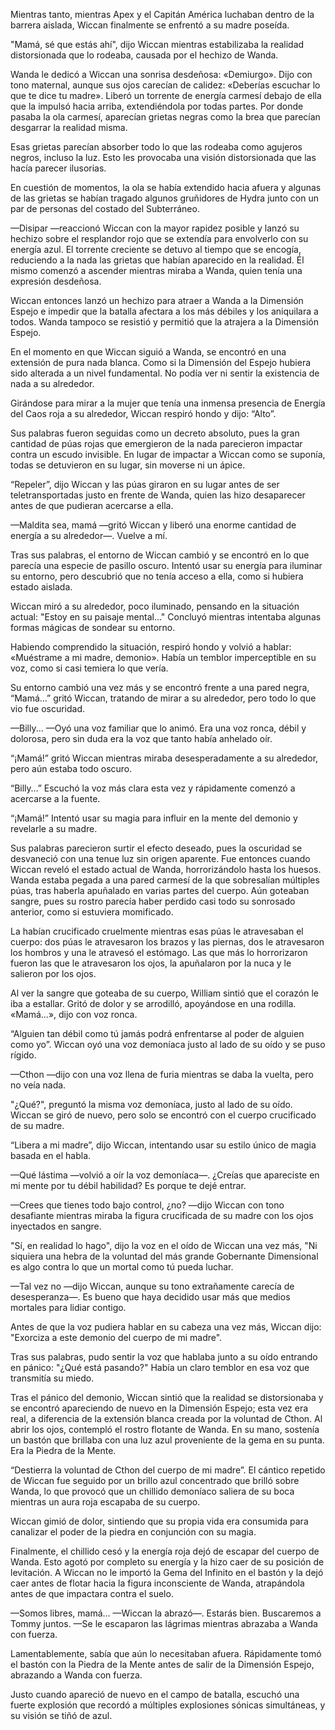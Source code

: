 
Mientras tanto, mientras Apex y el Capitán América luchaban dentro de la barrera aislada, Wiccan finalmente se enfrentó a su madre poseída.

"Mamá, sé que estás ahí", dijo Wiccan mientras estabilizaba la realidad distorsionada que lo rodeaba, causada por el hechizo de Wanda.

Wanda le dedicó a Wiccan una sonrisa desdeñosa: «Demiurgo». Dijo con tono maternal, aunque sus ojos carecían de calidez: «Deberías escuchar lo que te dice tu madre». Liberó un torrente de energía carmesí debajo de ella que la impulsó hacia arriba, extendiéndola por todas partes. Por donde pasaba la ola carmesí, aparecían grietas negras como la brea que parecían desgarrar la realidad misma.

Esas grietas parecían absorber todo lo que las rodeaba como agujeros negros, incluso la luz. Esto les provocaba una visión distorsionada que las hacía parecer ilusorias.

En cuestión de momentos, la ola se había extendido hacia afuera y algunas de las grietas se habían tragado algunos gruñidores de Hydra junto con un par de personas del costado del Subterráneo.

—Disipar —reaccionó Wiccan con la mayor rapidez posible y lanzó su hechizo sobre el resplandor rojo que se extendía para envolverlo con su energía azul. El torrente creciente se detuvo al tiempo que se encogía, reduciendo a la nada las grietas que habían aparecido en la realidad. Él mismo comenzó a ascender mientras miraba a Wanda, quien tenía una expresión desdeñosa.

Wiccan entonces lanzó un hechizo para atraer a Wanda a la Dimensión Espejo e impedir que la batalla afectara a los más débiles y los aniquilara a todos. Wanda tampoco se resistió y permitió que la atrajera a la Dimensión Espejo.

En el momento en que Wiccan siguió a Wanda, se encontró en una extensión de pura nada blanca. Como si la Dimensión del Espejo hubiera sido alterada a un nivel fundamental. No podía ver ni sentir la existencia de nada a su alrededor.

Girándose para mirar a la mujer que tenía una inmensa presencia de Energía del Caos roja a su alrededor, Wiccan respiró hondo y dijo: “Alto”.

Sus palabras fueron seguidas como un decreto absoluto, pues la gran cantidad de púas rojas que emergieron de la nada parecieron impactar contra un escudo invisible. En lugar de impactar a Wiccan como se suponía, todas se detuvieron en su lugar, sin moverse ni un ápice.

“Repeler”, dijo Wiccan y las púas giraron en su lugar antes de ser teletransportadas justo en frente de Wanda, quien las hizo desaparecer antes de que pudieran acercarse a ella.

—Maldita sea, mamá —gritó Wiccan y liberó una enorme cantidad de energía a su alrededor—. Vuelve a mí.

Tras sus palabras, el entorno de Wiccan cambió y se encontró en lo que parecía una especie de pasillo oscuro. Intentó usar su energía para iluminar su entorno, pero descubrió que no tenía acceso a ella, como si hubiera estado aislada.

Wiccan miró a su alrededor, poco iluminado, pensando en la situación actual: "Estoy en su paisaje mental..." Concluyó mientras intentaba algunas formas mágicas de sondear su entorno.

Habiendo comprendido la situación, respiró hondo y volvió a hablar: «Muéstrame a mi madre, demonio». Había un temblor imperceptible en su voz, como si casi temiera lo que vería.

Su entorno cambió una vez más y se encontró frente a una pared negra, “Mamá…” gritó Wiccan, tratando de mirar a su alrededor, pero todo lo que vio fue oscuridad.

—Billy... —Oyó una voz familiar que lo animó. Era una voz ronca, débil y dolorosa, pero sin duda era la voz que tanto había anhelado oír.

“¡Mamá!” gritó Wiccan mientras miraba desesperadamente a su alrededor, pero aún estaba todo oscuro.

“Billy…” Escuchó la voz más clara esta vez y rápidamente comenzó a acercarse a la fuente.

“¡Mamá!” Intentó usar su magia para influir en la mente del demonio y revelarle a su madre.

Sus palabras parecieron surtir el efecto deseado, pues la oscuridad se desvaneció con una tenue luz sin origen aparente. Fue entonces cuando Wiccan reveló el estado actual de Wanda, horrorizándolo hasta los huesos. Wanda estaba pegada a una pared carmesí de la que sobresalían múltiples púas, tras haberla apuñalado en varias partes del cuerpo. Aún goteaban sangre, pues su rostro parecía haber perdido casi todo su sonrosado anterior, como si estuviera momificado.

La habían crucificado cruelmente mientras esas púas le atravesaban el cuerpo: dos púas le atravesaron los brazos y las piernas, dos le atravesaron los hombros y una le atravesó el estómago. Las que más lo horrorizaron fueron las que le atravesaron los ojos, la apuñalaron por la nuca y le salieron por los ojos.

Al ver la sangre que goteaba de su cuerpo, William sintió que el corazón le iba a estallar. Gritó de dolor y se arrodilló, apoyándose en una rodilla. «Mamá...», dijo con voz ronca.

“Alguien tan débil como tú jamás podrá enfrentarse al poder de alguien como yo”. Wiccan oyó una voz demoníaca justo al lado de su oído y se puso rígido.

—Cthon —dijo con una voz llena de furia mientras se daba la vuelta, pero no veía nada.

"¿Qué?", ​​preguntó la misma voz demoníaca, justo al lado de su oído. Wiccan se giró de nuevo, pero solo se encontró con el cuerpo crucificado de su madre.

“Libera a mi madre”, dijo Wiccan, intentando usar su estilo único de magia basada en el habla.

—Qué lástima —volvió a oír la voz demoníaca—. ¿Creías que apareciste en mi mente por tu débil habilidad? Es porque te dejé entrar.

—Crees que tienes todo bajo control, ¿no? —dijo Wiccan con tono desafiante mientras miraba la figura crucificada de su madre con los ojos inyectados en sangre.

"Sí, en realidad lo hago", dijo la voz en el oído de Wiccan una vez más, "Ni siquiera una hebra de la voluntad del más grande Gobernante Dimensional es algo contra lo que un mortal como tú pueda luchar.

—Tal vez no —dijo Wiccan, aunque su tono extrañamente carecía de desesperanza—. Es bueno que haya decidido usar más que medios mortales para lidiar contigo.

Antes de que la voz pudiera hablar en su cabeza una vez más, Wiccan dijo: "Exorciza a este demonio del cuerpo de mi madre".

Tras sus palabras, pudo sentir la voz que hablaba junto a su oído entrando en pánico: "¿Qué está pasando?" Había un claro temblor en esa voz que transmitía su miedo.

Tras el pánico del demonio, Wiccan sintió que la realidad se distorsionaba y se encontró apareciendo de nuevo en la Dimensión Espejo; esta vez era real, a diferencia de la extensión blanca creada por la voluntad de Cthon. Al abrir los ojos, contempló el rostro flotante de Wanda. En su mano, sostenía un bastón que brillaba con una luz azul proveniente de la gema en su punta. Era la Piedra de la Mente.

“Destierra la voluntad de Cthon del cuerpo de mi madre”. El cántico repetido de Wiccan fue seguido por un brillo azul concentrado que brilló sobre Wanda, lo que provocó que un chillido demoníaco saliera de su boca mientras un aura roja escapaba de su cuerpo.

Wiccan gimió de dolor, sintiendo que su propia vida era consumida para canalizar el poder de la piedra en conjunción con su magia.

Finalmente, el chillido cesó y la energía roja dejó de escapar del cuerpo de Wanda. Esto agotó por completo su energía y la hizo caer de su posición de levitación. A Wiccan no le importó la Gema del Infinito en el bastón y la dejó caer antes de flotar hacia la figura inconsciente de Wanda, atrapándola antes de que impactara contra el suelo.

—Somos libres, mamá... —Wiccan la abrazó—. Estarás bien. Buscaremos a Tommy juntos. —Se le escaparon las lágrimas mientras abrazaba a Wanda con fuerza.

Lamentablemente, sabía que aún lo necesitaban afuera. Rápidamente tomó el bastón con la Piedra de la Mente antes de salir de la Dimensión Espejo, abrazando a Wanda con fuerza.

Justo cuando apareció de nuevo en el campo de batalla, escuchó una fuerte explosión que recordó a múltiples explosiones sónicas simultáneas, y su visión se tiñó de azul.
